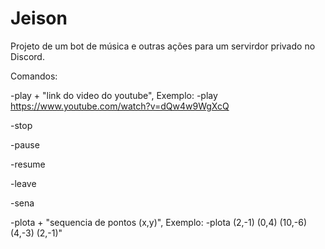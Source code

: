 # Jeison
Projeto de um bot de música e outras ações para um servirdor privado no Discord.

Comandos:

-play + "link do video do youtube", Exemplo: -play https://www.youtube.com/watch?v=dQw4w9WgXcQ

-stop

-pause

-resume

-leave

-sena

-plota + "sequencia de pontos (x,y)", Exemplo: -plota (2,-1) (0,4) (10,-6) (4,-3) (2,-1)"
